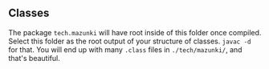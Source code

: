 ## Classes

The package `tech.mazunki` will have root inside of this folder once compiled. Select this folder as the root output of your structure of classes. `javac -d` for that. You will end up with many `.class` files in `./tech/mazunki/`, and that's beautiful.

